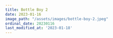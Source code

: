 ```yaml
---
title: Bottle Boy 2
date: 2023-01-16
image_path: "/assets/images/bottle-boy-2.jpeg"
ordinal_date: 20230116
last_modified_at: '2023-01-18'
---
```


